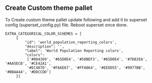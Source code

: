 
## Create Custom theme pallet 
To Create custom theme pallet update following and add it to superset config (superset_config.py) file. Reboot superset once done.

```
EXTRA_CATEGORICAL_COLOR_SCHEMES = [
     {
         "id": 'world_population_reporting_colors',
         "description": '',
         "label": 'World Population Reporting colors',
         "colors":
          ['#004369', '#65D0E4', '#50BEF3', '#65D0E4', '#7D82EA', '#AA5ECB', '#CE42A1',
          '#EC487D', '#FA6E67', '#FFA064', '#EEDD55', '#9977BB', '#BBAA44', '#DDCCDD']
     }]
```
